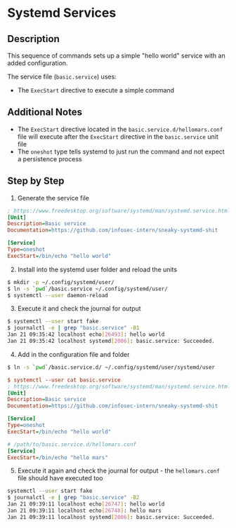 # Systemd Services

## Description

This sequence of commands sets up a simple "hello world" service with an added configuration.

The service file (`basic.service`) uses:

* The `ExecStart` directive to execute a simple command

## Additional Notes

* The `ExecStart` directive located in the `basic.service.d/hellomars.conf` file will execute
  after the `ExecStart` directive in the `basic.service` unit file
* The `oneshot` type tells systemd to just run the command and not expect a persistence process

## Step by Step

1. Generate the service file

```ini
; https://www.freedesktop.org/software/systemd/man/systemd.service.html
[Unit]
Description=Basic service
Documentation=https://github.com/infosec-intern/sneaky-systemd-shit

[Service]
Type=oneshot
ExecStart=/bin/echo "hello world"
```

2. Install into the systemd user folder and reload the units

```sh
$ mkdir -p ~/.config/systemd/user/
$ ln -s `pwd`/basic.service ~/.config/systemd/user/
$ systemctl --user daemon-reload
```

3. Execute it and check the journal for output

```sh
$ systemctl --user start fake
$ journalctl -e | grep "basic.service" -B1
Jan 21 09:35:42 localhost echo[26493]: hello world
Jan 21 09:35:42 localhost systemd[2006]: basic.service: Succeeded.
```

4. Add in the configuration file and folder

```sh
$ ln -s `pwd`/basic.service.d/ ~/.config/systemd/user/systemd/user
```

```ini
$ systemctl --user cat basic.service
; https://www.freedesktop.org/software/systemd/man/systemd.service.html
[Unit]
Description=Basic service
Documentation=https://github.com/infosec-intern/sneaky-systemd-shit

[Service]
Type=oneshot
ExecStart=/bin/echo "hello world"

# /path/to/basic.service.d/hellomars.conf
[Service]
ExecStart=/bin/echo "hello mars"
```

5. Execute it again and check the journal for output - the `hellomars.conf` file should have executed too

```sh
systemctl --user start fake
$ journalctl -e | grep "basic.service" -B2
Jan 21 09:39:11 localhost echo[26747]: hello world
Jan 21 09:39:11 localhost echo[26748]: hello mars
Jan 21 09:39:11 localhost systemd[2006]: basic.service: Succeeded.
```
